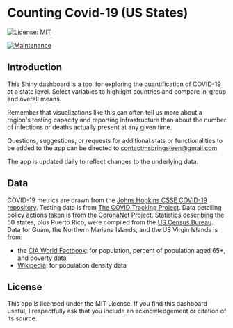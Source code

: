 # Counting Covid-19 (US States)

[![License: MIT](https://img.shields.io/badge/License-MIT-yellow.svg)](https://opensource.org/licenses/MIT)

[![Maintenance](https://img.shields.io/badge/Maintained%3F-yes-green.svg)](https://GitHub.com/Naereen/StrapDown.js/graphs/commit-activity)

## Introduction

This Shiny dashboard is a tool for exploring the quantification of COVID-19 at a state level. Select variables to highlight countries and compare in-group and overall means.

Remember that visualizations like this can often tell us more about a region's testing capacity and reporting infrastructure than about the number of infections or deaths actually present at any given time.

Questions, suggestions, or requests for additional stats or functionalities to be added to the app can be directed to contactmspringsteen@gmail.com

The app is updated daily to reflect changes to the underlying data.

## Data

COVID-19 metrics are drawn from the [Johns Hopkins CSSE COVID-19 repository](https://github.com/CSSEGISandData). Testing data is from [The COVID Tracking Project](https://covidtracking.com/). Data detailing policy actions taken is from the [CoronaNet Project](https://github.com/saudiwin/corona_tscs/tree/master/data). Statistics describing the 50 states, plus Puerto Rico, were compiled from the [US Census Bureau](https://www.census.gov/quickfacts/fact/table/US/PST045219). Data for Guam, the Northern Mariana Islands, and the US Virgin Islands is from:
- the [CIA World Factbook](https://www.worldbank.org/): for population, percent of population aged 65+, and poverty data
- [Wikipedia](https://en.wikipedia.org/wiki/Main_Page): for population density data

## License <a name="license"></a>
This app is licensed under the MIT License. If you find this dashboard useful, I respectfully ask that you include an acknowledgement or citation of its source.
